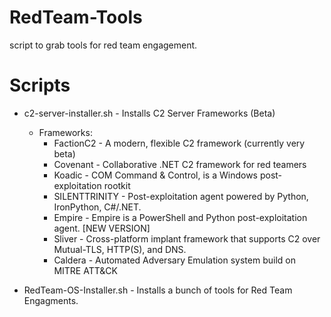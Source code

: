 # RedTeam-Tools
script to grab tools for red team engagement.


# Scripts
 + c2-server-installer.sh     - Installs C2 Server Frameworks (Beta)
    + Frameworks:
      + FactionC2       - A modern, flexible C2 framework (currently very beta)
      + Covenant        - Collaborative .NET C2 framework for red teamers
      + Koadic          - COM Command & Control, is a Windows post-exploitation rootkit
      + SILENTTRINITY   - Post-exploitation agent powered by Python, IronPython, C#/.NET.
      + Empire          - Empire is a PowerShell and Python post-exploitation agent. [NEW VERSION]
      + Sliver          - Cross-platform implant framework that supports C2 over Mutual-TLS, HTTP(S), and DNS.
      + Caldera         - Automated Adversary Emulation system build on MITRE ATT&CK
   
 + RedTeam-OS-Installer.sh    - Installs a bunch of tools for Red Team Engagments.
